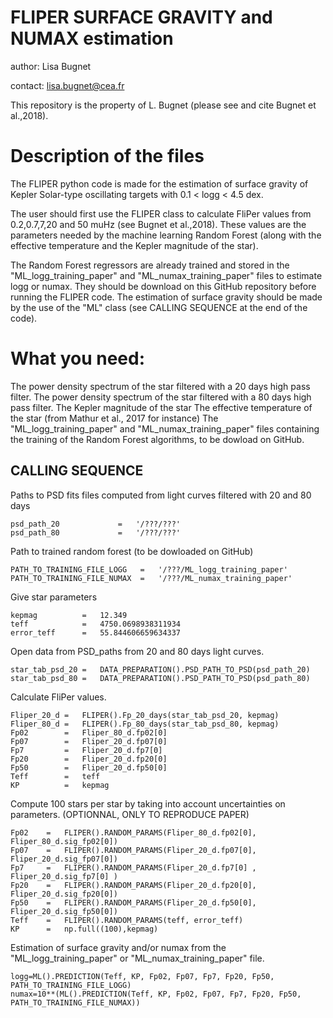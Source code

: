 # FLIPER SURFACE GRAVITY and NUMAX estimation

author: Lisa Bugnet

contact: lisa.bugnet@cea.fr

This repository is the property of L. Bugnet (please see and cite Bugnet et al.,2018).

# Description of the files

The FLIPER python code is made for the estimation of surface gravity of Kepler Solar-type oscillating targets with 0.1 < logg < 4.5 dex.

The user should first use the FLIPER class to calculate FliPer values from 0.2,0.7,7,20 and 50 muHz (see Bugnet et al.,2018). These values are the parameters needed by the machine learning Random Forest (along with the effective temperature and the Kepler magnitude of the star).

The Random Forest regressors are already trained and stored in the "ML_logg_training_paper" and "ML_numax_training_paper" files to estimate logg or numax. They should be download on this GitHub repository before running the FLIPER code. The estimation of surface gravity should be made by the use of the "ML" class (see CALLING SEQUENCE at the end of the code).

# What you need:

The power density spectrum of the star filtered with a 20 days high pass filter.
The power density spectrum of the star filtered with a 80 days high pass filter.
The Kepler magnitude of the star
The effective temperature of the star (from Mathur et al., 2017 for instance)
The "ML_logg_training_paper" and "ML_numax_training_paper" files containing the training of the Random Forest algorithms, to be dowload on GitHub.


## CALLING SEQUENCE

Paths to PSD fits files computed from light curves filtered with 20 and 80 days
```
psd_path_20             =   '/???/???'
psd_path_80             =   '/???/???'
```

Path to trained random forest (to be dowloaded on GitHub)
```
PATH_TO_TRAINING_FILE_LOGG   =   '/???/ML_logg_training_paper'
PATH_TO_TRAINING_FILE_NUMAX  =   '/???/ML_numax_training_paper'
```

Give star parameters
```
kepmag          =   12.349
teff            =   4750.0698938311934
error_teff      =   55.844606659634337
```


Open data from PSD_paths from 20 and 80 days light curves.
```
star_tab_psd_20 =   DATA_PREPARATION().PSD_PATH_TO_PSD(psd_path_20)
star_tab_psd_80 =   DATA_PREPARATION().PSD_PATH_TO_PSD(psd_path_80)
```

Calculate FliPer values.
```
Fliper_20_d =   FLIPER().Fp_20_days(star_tab_psd_20, kepmag)
Fliper_80_d =   FLIPER().Fp_80_days(star_tab_psd_80, kepmag)
Fp02        =   Fliper_80_d.fp02[0]
Fp07        =   Fliper_20_d.fp07[0]
Fp7         =   Fliper_20_d.fp7[0]
Fp20        =   Fliper_20_d.fp20[0]
Fp50        =   Fliper_20_d.fp50[0]
Teff        =   teff
KP          =   kepmag
```
Compute 100 stars per star by taking into account uncertainties on parameters.   (OPTIONNAL, ONLY TO REPRODUCE PAPER)
```
Fp02    =   FLIPER().RANDOM_PARAMS(Fliper_80_d.fp02[0], Fliper_80_d.sig_fp02[0])
Fp07    =   FLIPER().RANDOM_PARAMS(Fliper_20_d.fp07[0], Fliper_20_d.sig_fp07[0])
Fp7     =   FLIPER().RANDOM_PARAMS(Fliper_20_d.fp7[0] , Fliper_20_d.sig_fp7[0] )
Fp20    =   FLIPER().RANDOM_PARAMS(Fliper_20_d.fp20[0], Fliper_20_d.sig_fp20[0])
Fp50    =   FLIPER().RANDOM_PARAMS(Fliper_20_d.fp50[0], Fliper_20_d.sig_fp50[0])
Teff    =   FLIPER().RANDOM_PARAMS(teff, error_teff)
KP      =   np.full((100),kepmag)                                                      
```

Estimation of surface gravity and/or numax from the "ML_logg_training_paper" or "ML_numax_training_paper" file.
```
logg=ML().PREDICTION(Teff, KP, Fp02, Fp07, Fp7, Fp20, Fp50, PATH_TO_TRAINING_FILE_LOGG)
numax=10**(ML().PREDICTION(Teff, KP, Fp02, Fp07, Fp7, Fp20, Fp50, PATH_TO_TRAINING_FILE_NUMAX))
```


